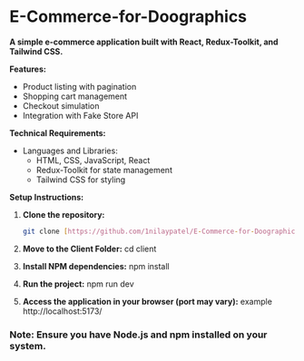 # E-Commerce-for-Doographics

**A simple e-commerce application built with React, Redux-Toolkit, and Tailwind CSS.**

**Features:**

- Product listing with pagination
- Shopping cart management
- Checkout simulation
- Integration with Fake Store API

**Technical Requirements:**

- Languages and Libraries:
    - HTML, CSS, JavaScript, React
    - Redux-Toolkit for state management
    - Tailwind CSS for styling

**Setup Instructions:**

1. **Clone the repository:**
   ```bash
   git clone [https://github.com/1nilaypatel/E-Commerce-for-Doographics.git](https://github.com/1nilaypatel/E-Commerce-for-Doographics.git)


2. **Move to the Client Folder:**
    cd client

3. **Install NPM dependencies:**
    npm install

4. **Run the project:**
    npm run dev

5. **Access the application in your browser (port may vary):**
    example http://localhost:5173/

### Note: Ensure you have Node.js and npm installed on your system.
